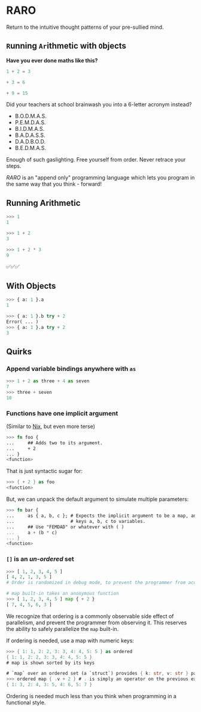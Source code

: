 # RARO

Return to the intuitive thought patterns of your pre-sullied mind.

## `R`unning `Ar`ithmetic with `O`bjects

**Have you ever done maths like this?**

```python
1 + 2 = 3

+ 3 = 6

+ 9 = 15
```

Did your teachers at school brainwash you into a 6-letter acronym instead?

- B.O.D.M.A.S.
- P.E.M.D.A.S.
- B.I.D.M.A.S.
- B.A.D.A.S.S.
- D.A.D.B.O.D.
- B.E.D.M.A.S.

Enough of such gaslighting. Free yourself from order. Never
retrace your steps.

*RARO* is an "append only" programming language which lets you program in the same
way that you think - forward!

## Running Arithmetic

```python
>>> 1
1
```

```python
>>> 1 + 2
3
```

```python
>>> 1 + 2 * 3
9
```

✅✅✅

## With Objects

```python
>>> { a: 1 }.a
1
```

```python
>>> { a: 1 }.b try + 2
Error( ... )
>>> { a: 1 }.a try + 2
3
```

## Quirks

### Append variable bindings anywhere with `as`

```python
>>> 1 + 2 as three + 4 as seven
7
>>> three + seven
10
```

### Functions have one implicit argument

(Similar to [Nix](https://nix.dev/manual/nix/2.18/language/), but even more terse)

```rust
>>> fn foo {
...     ## Adds two to its argument.
...     + 2
... }
<function>
```

That is just syntactic sugar for:

```rust
>>> { + 2 } as foo
<function>
```

But, we can unpack the default argument to simulate multiple parameters:

```rust
>>> fn bar {
...     as { a, b, c }; # Expects the implicit argument to be a map, and binds
...                     # keys a, b, c to variables.
...     ## Use "FEMDAD" or whatever with ( )
...     a + (b * c)
... }
<function>
```

### `[]` is an *un-ordered* set

```python
>>> [ 1, 2, 3, 4, 5 ]
[ 4, 2, 1, 3, 5 ]
# Order is randomized in debug mode, to prevent the programmer from accidentally relying on it (via side-effects).
```

```python
# map built-in takes an anonymous function
>>> [ 1, 2, 3, 4, 5 ] map { + 2 }
[ 7, 4, 5, 6, 3 ]
```

We recognize that ordering is a commonly observable side effect of parallelism,
and prevent the programmer from observing it. This reserves the ability to safely
parallelize the `map` built-in.

If ordering is needed, use a map with numeric keys:

```rust
>>> { 1: 1, 2: 2, 3: 3, 4: 4, 5: 5 } as ordered
{ 1: 1, 2: 2, 3: 3, 4: 4, 5: 5 }
# map is shown sorted by its keys

# `map` over an ordered set (a `struct`) provides { k: str, v: str } pair structs.
>>> ordered map { .v + 2 } # . is simply an operator on the previous expression, implicitly a struct.
{ 1: 3, 2: 4, 3: 5, 4: 6, 5: 7 }
```

Ordering is needed much less than you think when programming in a functional
style.
